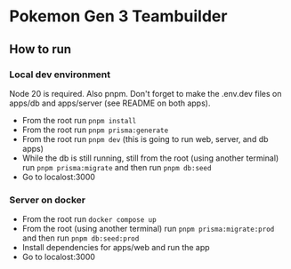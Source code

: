 # Pokemon Gen 3 Teambuilder

## How to run

### Local dev environment

Node 20 is required. Also pnpm. Don't forget to make the .env.dev files on apps/db and apps/server (see README on both apps).

- From the root run `pnpm install`
- From the root run `pnpm prisma:generate`
- From the root run `pnpm dev` (this is going to run web, server, and db apps)
- While the db is still running, still from the root (using another terminal) run `pnpm prisma:migrate` and then run `pnpm db:seed`
- Go to localost:3000

### Server on docker

- From the root run `docker compose up`
- From the root (using another terminal) run `pnpm prisma:migrate:prod` and then run `pnpm db:seed:prod`
- Install dependencies for apps/web and run the app
- Go to localost:3000
